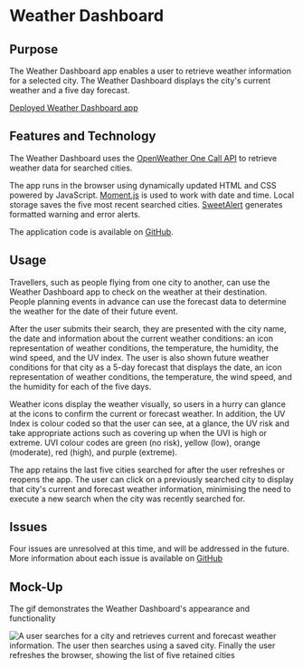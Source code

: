 # Weather Dashboard

## Purpose
The Weather Dashboard app enables a user to retrieve weather information for a selected city. The Weather Dashboard displays the city's current weather and a five day forecast. 

[Deployed Weather Dashboard app](https://grace-anderson.github.io/weather-dashboard/)

## Features and Technology

The Weather Dashboard uses the [OpenWeather One Call API](https://openweathermap.org/api/one-call-api) to retrieve weather data for searched cities. 

The app runs in the browser using dynamically updated HTML and CSS powered by JavaScript.  [Moment.js](https://momentjs.com/) is used to work with date and time. Local storage saves the five most recent searched cities. [SweetAlert](https://sweetalert.js.org/) generates formatted warning and error alerts. 

The application code is available on [GitHub](https://github.com/grace-anderson/weather-dashboard). 

## Usage
Travellers, such as people flying from one city to another, can use the Weather Dashboard app to check on the weather at their destination. People planning events in advance can use the forecast data to determine the weather for the date of their future event. 

After the user submits their search, they are presented with the city name, the date and information about the current weather conditions: an icon representation of weather conditions, the temperature, the humidity, the wind speed, and the UV index. The user is also shown future weather conditions for that city as a 5-day forecast that displays the date, an icon representation of weather conditions, the temperature, the wind speed, and the humidity for each of the five days.

Weather icons display the weather visually, so users in a hurry can glance at the icons to confirm the current or forecast weather. In addition, the UV Index is colour coded so that the user can see, at a glance, the UV risk and take appropriate actions such as covering up when the UVI is high or extreme. UVI colour codes are green (no risk), yellow (low), orange (moderate), red (high), and purple (extreme).

The app retains the last five cities searched for after the user refreshes or reopens the app. The user can click on a previously searched city to display that city's current and forecast weather information, minimising the need to execute a new search when the city was recently searched for. 

## Issues
Four issues are unresolved at this time, and will be addressed in the future. More information about each issue is available on [GitHub](https://github.com/grace-anderson/weather-dashboard/issues)

## Mock-Up

The gif demonstrates the Weather Dashboard's appearance and functionality

![A user searches for a city and retrieves current and forecast weather information. The user then searches using a saved city. Finally the user refreshes the browser, showing the list of five retained cities](./assets/weather-dashboard.gif)

